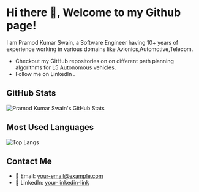 # Hi there 👋, Welcome to my Github page!

I am Pramod Kumar Swain, a Software Engineer having 10+ years of experience working in various domains like Avionics,Automotive,Telecom.

- Checkout my GitHub repositories on  on different path planning algorithms for L5 Autonomous vehicles.
- Follow me on LinkedIn .

## GitHub Stats

![Pramod Kumar Swain's GitHub Stats](https://github-readme-stats.vercel.app/api?username=pramodswainn&show_icons=true)

## Most Used Languages

![Top Langs](https://github-readme-stats.vercel.app/api/top-langs/?username=yourusername&layout=compact)

## Contact Me

- 📧 Email: [your-email@example.com](mailto:your-email@example.com)
- 💼 LinkedIn: [your-linkedin-link](https://www.linkedin.com/in/pramod-swain/)
